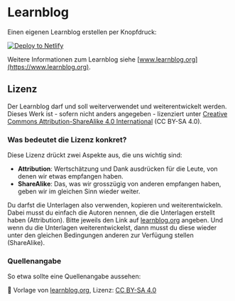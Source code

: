 # Learnblog

Einen eigenen Learnblog erstellen per Knopfdruck:

<a href="https://app.netlify.com/start/deploy?repository=https://github.com/marcojakob/learnblog&amp;stack=cms"><img src="https://www.netlify.com/img/deploy/button.svg" alt="Deploy to Netlify"></a>

Weitere Informationen zum Learnblog siehe [www.learnblog.org](https://www.learnblog.org).

## Lizenz

Der Learnblog darf und soll weiterverwendet und weiterentwickelt werden. Dieses Werk ist - sofern nicht anders angegeben - lizenziert unter [Creative Commons Attribution-ShareAlike 4.0 International](https://creativecommons.org/licenses/by-sa/4.0/) (CC BY-SA 4.0).

### Was bedeutet die Lizenz konkret?

Diese Lizenz drückt zwei Aspekte aus, die uns wichtig sind:

- **Attribution**: Wertschätzung und Dank ausdrücken für die Leute, von denen wir etwas empfangen haben.
- **ShareAlike**: Das, was wir grosszügig von anderen empfangen haben, geben wir im gleichen Sinn wieder weiter.

Du darfst die Unterlagen also verwenden, kopieren und weiterentwickeln. Dabei musst du einfach die Autoren nennen, die die Unterlagen erstellt haben (Attribution). Bitte jeweils den Link auf [learnblog.org](https://www.learnblog.org) angeben. Und wenn du die Unterlagen weiterentwickelst, dann musst du diese wieder unter den gleichen Bedingungen anderen zur Verfügung stellen (ShareAlike).

### Quellenangabe

So etwa sollte eine Quellenangabe aussehen:

📌 Vorlage von [learnblog.org](https://www.learnblog.org), Lizenz: [CC BY-SA 4.0](https://creativecommons.org/licenses/by-sa/4.0/)
